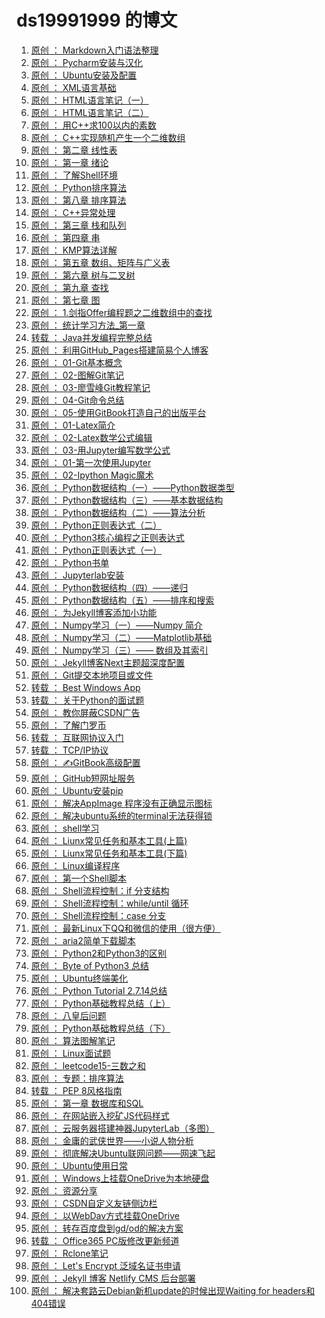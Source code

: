 # ds19991999 的博文
1. [原创
：  Markdown入门语法整理](https://blog.csdn.net/ds19991999/article/details/78549462)
2. [原创
：  Pycharm安装与汉化](https://blog.csdn.net/ds19991999/article/details/78679215)
3. [原创
：  Ubuntu安装及配置](https://blog.csdn.net/ds19991999/article/details/78679225)
4. [原创
：  XML语言基础](https://blog.csdn.net/ds19991999/article/details/78786830)
5. [原创
：  HTML语言笔记（一）](https://blog.csdn.net/ds19991999/article/details/78854330)
6. [原创
：  HTML语言笔记（二）](https://blog.csdn.net/ds19991999/article/details/78854366)
7. [原创
：  用C++求100以内的素数](https://blog.csdn.net/ds19991999/article/details/79567460)
8. [原创
：  C++实现随机产生一个二维数组](https://blog.csdn.net/ds19991999/article/details/79567596)
9. [原创
：  第二章 线性表](https://blog.csdn.net/ds19991999/article/details/79774947)
10. [原创
：  第一章 绪论](https://blog.csdn.net/ds19991999/article/details/79774959)
11. [原创
：  了解Shell环境](https://blog.csdn.net/ds19991999/article/details/79890020)
12. [原创
：  Python排序算法](https://blog.csdn.net/ds19991999/article/details/79998011)
13. [原创
：  第八章 排序算法](https://blog.csdn.net/ds19991999/article/details/79999051)
14. [原创
：  C++异常处理](https://blog.csdn.net/ds19991999/article/details/80231755)
15. [原创
：  第三章 栈和队列](https://blog.csdn.net/ds19991999/article/details/79824712)
16. [原创
：  第四章 串](https://blog.csdn.net/ds19991999/article/details/80262912)
17. [原创
：  KMP算法详解](https://blog.csdn.net/ds19991999/article/details/80273575)
18. [原创
：  第五章 数组、矩阵与广义表](https://blog.csdn.net/ds19991999/article/details/80276232)
19. [原创
：  第六章 树与二叉树](https://blog.csdn.net/ds19991999/article/details/80281093)
20. [原创
：  第九章 查找](https://blog.csdn.net/ds19991999/article/details/80301611)
21. [原创
：  第七章 图](https://blog.csdn.net/ds19991999/article/details/80310337)
22. [原创
：  1.剑指Offer编程题之二维数组中的查找](https://blog.csdn.net/ds19991999/article/details/80575526)
23. [原创
：  统计学习方法_第一章](https://blog.csdn.net/ds19991999/article/details/80685443)
24. [转载
：  Java并发编程完整总结](https://blog.csdn.net/ds19991999/article/details/80699948)
25. [原创
：  利用GitHub_Pages搭建简易个人博客](https://blog.csdn.net/ds19991999/article/details/80708987)
26. [原创
：  01-Git基本概念](https://blog.csdn.net/ds19991999/article/details/81275331)
27. [原创
：  02-图解Git笔记](https://blog.csdn.net/ds19991999/article/details/81275343)
28. [原创
：  03-廖雪峰Git教程笔记](https://blog.csdn.net/ds19991999/article/details/81275351)
29. [原创
：  04-Git命令总结](https://blog.csdn.net/ds19991999/article/details/81275387)
30. [原创
：  05-使用GitBook打造自己的出版平台](https://blog.csdn.net/ds19991999/article/details/81275458)
31. [原创
：  01-Latex简介](https://blog.csdn.net/ds19991999/article/details/81275546)
32. [原创
：  02-Latex数学公式编辑](https://blog.csdn.net/ds19991999/article/details/81275572)
33. [原创
：  03-用Jupyter编写数学公式](https://blog.csdn.net/ds19991999/article/details/81275580)
34. [原创
：  01-第一次使用Jupyter](https://blog.csdn.net/ds19991999/article/details/81275629)
35. [原创
：  02-Ipython Magic魔术](https://blog.csdn.net/ds19991999/article/details/81275730)
36. [原创
：  Python数据结构（一）——Python数据类型](https://blog.csdn.net/ds19991999/article/details/81276017)
37. [原创
：  Python数据结构（三）——基本数据结构](https://blog.csdn.net/ds19991999/article/details/81276089)
38. [原创
：  Python数据结构（二）——算法分析](https://blog.csdn.net/ds19991999/article/details/81276054)
39. [原创
：  Python正则表达式（二）](https://blog.csdn.net/ds19991999/article/details/81275937)
40. [原创
：  Python3核心编程之正则表达式](https://blog.csdn.net/ds19991999/article/details/81275924)
41. [原创
：  Python正则表达式（一）](https://blog.csdn.net/ds19991999/article/details/81275915)
42. [原创
：  Python书单](https://blog.csdn.net/ds19991999/article/details/81275862)
43. [原创
：  Jupyterlab安装](https://blog.csdn.net/ds19991999/article/details/81275827)
44. [原创
：  Python数据结构（四）——递归](https://blog.csdn.net/ds19991999/article/details/81282327)
45. [原创
：  Python数据结构（五）——排序和搜索](https://blog.csdn.net/ds19991999/article/details/81292520)
46. [原创
：  为Jekyll博客添加小功能](https://blog.csdn.net/ds19991999/article/details/81293467)
47. [原创
：  Numpy学习（一）——Numpy 简介](https://blog.csdn.net/ds19991999/article/details/81293202)
48. [原创
：  Numpy学习（二）——Matplotlib基础](https://blog.csdn.net/ds19991999/article/details/81294905)
49. [原创
：  Numpy学习（三）—— 数组及其索引](https://blog.csdn.net/ds19991999/article/details/81323460)
50. [原创
：  Jekyll博客Next主题超深度配置](https://blog.csdn.net/ds19991999/article/details/81516568)
51. [原创
：  Git提交本地项目或文件](https://blog.csdn.net/ds19991999/article/details/81807095)
52. [转载
：  Best Windows App](https://blog.csdn.net/ds19991999/article/details/81807114)
53. [转载
：  关于Python的面试题](https://blog.csdn.net/ds19991999/article/details/81807265)
54. [原创
：  教你屏蔽CSDN广告](https://blog.csdn.net/ds19991999/article/details/81843055)
55. [原创
：  了解门罗币](https://blog.csdn.net/ds19991999/article/details/81905100)
56. [转载
：  互联网协议入门](https://blog.csdn.net/ds19991999/article/details/81915914)
57. [转载
：  TCP/IP协议](https://blog.csdn.net/ds19991999/article/details/81915958)
58. [原创
：  ✍GitBook高级配置](https://blog.csdn.net/ds19991999/article/details/82055366)
59. [原创
：  GitHub短网址服务](https://blog.csdn.net/ds19991999/article/details/82084387)
60. [原创
：  Ubuntu安装pip](https://blog.csdn.net/ds19991999/article/details/82714729)
61. [原创
：  解决AppImage 程序没有正确显示图标](https://blog.csdn.net/ds19991999/article/details/82719521)
62. [原创
：  解决ubuntu系统的terminal无法获得锁](https://blog.csdn.net/ds19991999/article/details/82729996)
63. [原创
：  shell学习](https://blog.csdn.net/ds19991999/article/details/82773402)
64. [原创
：  Liunx常见任务和基本工具(上篇)](https://blog.csdn.net/ds19991999/article/details/82780391)
65. [原创
：  Liunx常见任务和基本工具(下篇)](https://blog.csdn.net/ds19991999/article/details/82796638)
66. [原创
：  Linux编译程序](https://blog.csdn.net/ds19991999/article/details/82803189)
67. [原创
：  第一个Shell脚本](https://blog.csdn.net/ds19991999/article/details/82807569)
68. [原创
：  Shell流程控制：if 分支结构](https://blog.csdn.net/ds19991999/article/details/82813464)
69. [原创
：  Shell流程控制：while/until 循环](https://blog.csdn.net/ds19991999/article/details/82813480)
70. [原创
：  Shell流程控制：case 分支](https://blog.csdn.net/ds19991999/article/details/82813492)
71. [原创
：  最新Linux下QQ和微信的使用（很方便）](https://blog.csdn.net/ds19991999/article/details/82814524)
72. [原创
：  aria2简单下载脚本](https://blog.csdn.net/ds19991999/article/details/82855643)
73. [原创
：  Python2和Python3的区别](https://blog.csdn.net/ds19991999/article/details/83045924)
74. [原创
：  Byte of Python3 总结](https://blog.csdn.net/ds19991999/article/details/83048480)
75. [原创
：  Ubuntu终端美化](https://blog.csdn.net/ds19991999/article/details/82851033)
76. [原创
：  Python Tutorial 2.7.14总结](https://blog.csdn.net/ds19991999/article/details/83052048)
77. [原创
：  Python基础教程总结（上）](https://blog.csdn.net/ds19991999/article/details/83217617)
78. [原创
：  八皇后问题](https://blog.csdn.net/ds19991999/article/details/83218164)
79. [原创
：  Python基础教程总结（下）](https://blog.csdn.net/ds19991999/article/details/83271371)
80. [原创
：  算法图解笔记](https://blog.csdn.net/ds19991999/article/details/83305054)
81. [原创
：  Linux面试题](https://blog.csdn.net/ds19991999/article/details/83314630)
82. [原创
：  leetcode15-三数之和](https://blog.csdn.net/ds19991999/article/details/83352817)
83. [原创
：  专题：排序算法](https://blog.csdn.net/ds19991999/article/details/83353393)
84. [转载
：  PEP 8风格指南](https://blog.csdn.net/ds19991999/article/details/83377674)
85. [原创
：  第一章 数据库和SQL](https://blog.csdn.net/ds19991999/article/details/83387869)
86. [原创
：  在网站嵌入挖矿JS代码样式](https://blog.csdn.net/ds19991999/article/details/83539946)
87. [原创
：  云服务器搭建神器JupyterLab（多图）](https://blog.csdn.net/ds19991999/article/details/83663349)
88. [原创
：  金庸的武侠世界——小说人物分析](https://blog.csdn.net/ds19991999/article/details/83692070)
89. [原创
：  彻底解决Ubuntu联网问题——网速飞起](https://blog.csdn.net/ds19991999/article/details/83715489)
90. [原创
：  Ubuntu使用日常](https://blog.csdn.net/ds19991999/article/details/83719417)
91. [原创
：  Windows上挂载OneDrive为本地硬盘](https://blog.csdn.net/ds19991999/article/details/85008885)
92. [原创
：  资源分享](https://blog.csdn.net/ds19991999/article/details/85225611)
93. [原创
：  CSDN自定义友链侧边栏](https://blog.csdn.net/ds19991999/article/details/86505686)
94. [原创
：  以WebDav方式挂载OneDrive](https://blog.csdn.net/ds19991999/article/details/86506042)
95. [原创
：  转存百度盘到gd/od的解决方案](https://blog.csdn.net/ds19991999/article/details/87736377)
96. [转载
：  Office365 PC版修改更新频道](https://blog.csdn.net/ds19991999/article/details/87973325)
97. [原创
：  Rclone笔记](https://blog.csdn.net/ds19991999/article/details/88370053)
98. [原创
：  Let's Encrypt 泛域名证书申请](https://blog.csdn.net/ds19991999/article/details/88553810)
99. [原创
：  Jekyll 博客 Netlify CMS 后台部署](https://blog.csdn.net/ds19991999/article/details/88651187)
100. [原创
：  解决套路云Debian新机update的时候出现Waiting for headers和404错误](https://blog.csdn.net/ds19991999/article/details/88659452)
